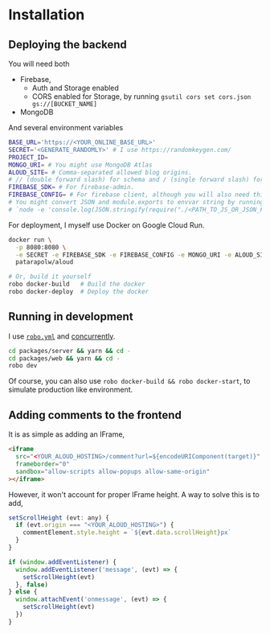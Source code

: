 # Installation

## Deploying the backend

You will need both

- Firebase,
  - Auth and Storage enabled
  - CORS enabled for Storage, by running `gsutil cors set cors.json gs://[BUCKET_NAME]`
- MongoDB

And several environment variables

```sh
BASE_URL='https://<YOUR_ONLINE_BASE_URL>'
SECRET='<GENERATE_RANDOMLY>' # I use https://randomkeygen.com/
PROJECT_ID=
MONGO_URI= # You might use MongoDB Atlas
ALOUD_SITE= # Comma-separated allowed blog origins.
# // (double forward slash) for schema and / (single forward slash) for pathname.
FIREBASE_SDK= # For firebase-admin.
FIREBASE_CONFIG= # For firebase client, although you will also need this in server-side.
# You might convert JSON and module.exports to envvar string by running
# `node -e 'console.log(JSON.stringify(require("./<PATH_TO_JS_OR_JSON_FILE>")))'`
```

For deployment, I myself use Docker on Google Cloud Run.

```sh
docker run \
  -p 8080:8080 \
  -e SECRET -e FIREBASE_SDK -e FIREBASE_CONFIG -e MONGO_URI -e ALOUD_SITE \
  patarapolw/aloud

# Or, build it yourself
robo docker-build   # Build the docker
robo docker-deploy  # Deploy the docker
```

## Running in development

I use [`robo.yml`](https://github.com/tj/robo) and [concurrently](https://github.com/kimmobrunfeldt/concurrently).

```sh
cd packages/server && yarn && cd -
cd packages/web && yarn && cd -
robo dev
```

Of course, you can also use `robo docker-build && robo docker-start`, to simulate production like environment.

## Adding comments to the frontend

It is as simple as adding an IFrame,

```html
<iframe
  src="<YOUR_ALOUD_HOSTING>/comment?url=${encodeURIComponent(target)}"
  frameborder="0"
  sandbox="allow-scripts allow-popups allow-same-origin"
></iframe>
```

However, it won't account for proper IFrame height. A way to solve this is to add,

```js
setScrollHeight (evt: any) {
  if (evt.origin === "<YOUR_ALOUD_HOSTING>") {
    commentElement.style.height = `${evt.data.scrollHeight}px`
  }
}

if (window.addEventListener) {
  window.addEventListener('message', (evt) => {
    setScrollHeight(evt)
  }, false)
} else {
  window.attachEvent('onmessage', (evt) => {
    setScrollHeight(evt)
  })
}
```
